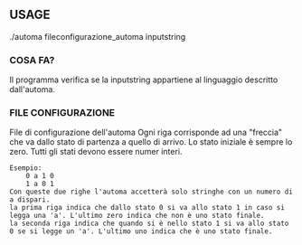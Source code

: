 
## USAGE
./automa fileconfigurazione_automa inputstring

### COSA FA?
Il programma verifica se la inputstring appartiene al linguaggio descritto dall'automa.

### FILE CONFIGURAZIONE
File di configurazione dell'automa
	Ogni riga corrisponde ad una "freccia" che va dallo stato di partenza a quello di arrivo.
	Lo stato iniziale è sempre lo zero.
	Tutti gli stati devono essere numer interi.
	
	Esempio:
		0 a 1 0	
		1 a 0 1
	Con queste due righe l'automa accetterà solo stringhe con un numero di a dispari.
	la prima riga indica che dallo stato 0 si va allo stato 1 in caso si legga una 'a'. L'ultimo zero indica che non è uno stato finale.
	la seconda riga indica che quando si è nello stato 1 si va allo stato 0 se si legge un 'a'. L'ultimo uno indica che è uno stato finale.
